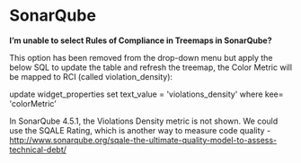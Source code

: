 # SonarQube

**I’m unable to select Rules of Compliance in Treemaps in SonarQube?**

This option has been removed from the drop-down menu but apply the below SQL to update the table and refresh the treemap, the Color Metric will be mapped to RCI (called violation_density):

update widget_properties set text_value = 'violations_density' where kee= 'colorMetric’

In SonarQube 4.5.1, the Violations Density metric is not shown. We could use the SQALE Rating, which is another way to measure code quality - http://www.sonarqube.org/sqale-the-ultimate-quality-model-to-assess-technical-debt/ 
